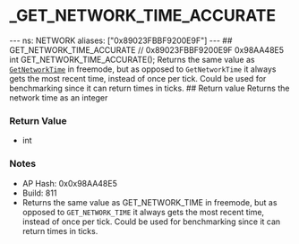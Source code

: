 # _GET_NETWORK_TIME_ACCURATE

--- ns: NETWORK aliases: ["0x89023FBBF9200E9F"] --- ## GET_NETWORK_TIME_ACCURATE  // 0x89023FBBF9200E9F 0x98AA48E5 int GET_NETWORK_TIME_ACCURATE();   Returns the same value as [`GetNetworkTime`](#_0x7A5487FE9FAA6B48) in freemode, but as opposed to `GetNetworkTime` it always gets the most recent time, instead of once per tick.  Could be used for benchmarking since it can return times in ticks.   ## Return value Returns the network time as an integer

### Return Value
* int

### Notes
* AP Hash: 0x0x98AA48E5
* Build: 811
* Returns the same value as GET_NETWORK_TIME in freemode, but as opposed to `GET_NETWORK_TIME` it always gets the most recent time, instead of once per tick.
Could be used for benchmarking since it can return times in ticks.


